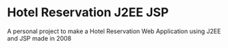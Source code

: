 Hotel Reservation J2EE JSP
==============================

A personal project to make a Hotel Reservation Web Application using J2EE and JSP made in 2008